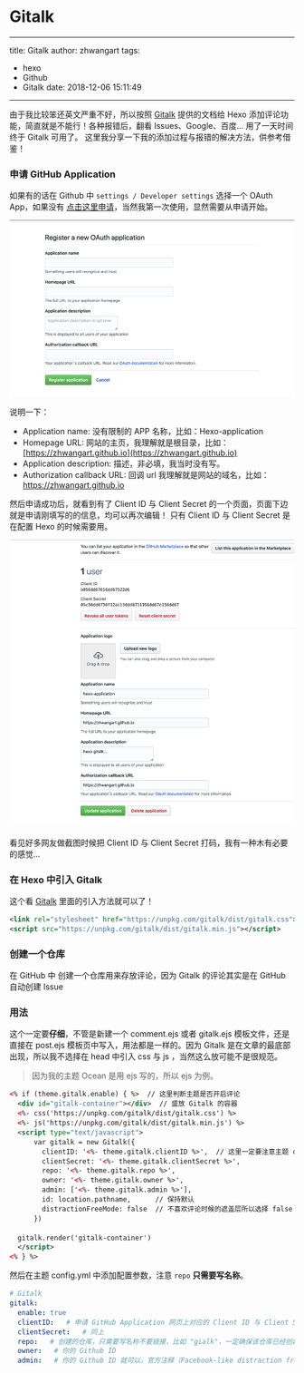 # Gitalk

---
title: Gitalk
author: zhwangart
tags:
  - hexo
  - Github
  - Gitalk
date: 2018-12-06 15:11:49
---

由于我比较笨还英文严重不好，所以按照 [Gitalk](https://github.com/gitalk/gitalk) 提供的文档给 Hexo 添加评论功能，简直就是不能行！各种报错后，翻看 Issues、Google、百度... 用了一天时间终于 Gitalk 可用了。
这里我分享一下我的添加过程与报错的解决方法，供参考借鉴！
<!--more-->


### 申请 GitHub Application

如果有的话在 Github 中 `settings / Developer settings` 选择一个 OAuth App，如果没有 [点击这里申请](https://github.com/settings/applications/new)，当然我第一次使用，显然需要从申请开始。

![注册需要填写的表单](https://github.com/zhwangart/gitalk/raw/master/source/Register-OAuth-application.png)

说明一下：

+ Application name: 没有限制的 APP 名称，比如：Hexo-application
+ Homepage URL: 网站的主页，我理解就是根目录，比如：[https://zhwangart.github.io](https://zhwangart.github.io)
+ Application description: 描述，非必填，我当时没有写。
+ Authorization callback URL: 回调 url 我理解就是网站的域名，比如：https://zhwangart.github.io

然后申请成功后，就看到有了 Client ID 与 Client Secret 的一个页面，页面下边就是申请刚填写的的信息，均可以再次编辑！ 只有 Client ID 与 Client Secret 是在配置 Hexo 的时候需要用。

![申请成功](https://github.com/zhwangart/gitalk/raw/master/source/OAuth-application.png)

看见好多网友做截图时候把 Client ID 与 Client Secret 打码，我有一种木有必要的感觉...

### 在 Hexo 中引入 Gitalk

这个看 [Gitalk](https://github.com/gitalk/gitalk) 里面的引入方法就可以了！

``` xml
<link rel="stylesheet" href="https://unpkg.com/gitalk/dist/gitalk.css">
<script src="https://unpkg.com/gitalk/dist/gitalk.min.js"></script>
```

### 创建一个仓库

在 GitHub 中 创建一个仓库用来存放评论，因为 Gitalk 的评论其实是在 GitHub 自动创建 Issue 

### 用法

这个一定要**仔细**，不管是新建一个 comment.ejs 或者 gitalk.ejs 模板文件，还是直接在 post.ejs 模板页中写入，用法都是一样的。因为 Gitalk 是在文章的最底部出现，所以我不选择在 head 中引入 css 与 js ，当然这么放可能不是很规范。

> 因为我的主题 Ocean 是用 ejs 写的，所以 ejs 为例。

``` xml
<% if (theme.gitalk.enable) { %>  // 这里判断主题是否开启评论
  <div id="gitalk-container"></div>  // 盛放 Gitalk 的容器
  <%- css('https://unpkg.com/gitalk/dist/gitalk.css') %>
  <%- js('https://unpkg.com/gitalk/dist/gitalk.min.js') %>
  <script type="text/javascript">
      var gitalk = new Gitalk({
        clientID: '<%- theme.gitalk.clientID %>',  // 这里一定要注意主题 config.yml 中 clientID 的大小写，否则参数传不过来
        clientSecret: '<%- theme.gitalk.clientSecret %>',
        repo: '<%- theme.gitalk.repo %>',
        owner: '<%- theme.gitalk.owner %>',
        admin: ['<%- theme.gitalk.admin %>'],
        id: location.pathname,      // 保持默认
        distractionFreeMode: false  // 不喜欢评论时候的遮盖层所以选择 false ，而且我觉得这个也没有必要放在 config.yml 中配置
      })

  gitalk.render('gitalk-container')
  </script>
<% } %>
```

然后在主题 config.yml 中添加配置参数，注意 `repo` **只需要写名称**。

``` yml
# Gitalk
gitalk:
  enable: true
  clientID:   # 申请 GitHub Application 网页上对应的 Client ID 与 Client Secret 参数
  clientSecret:   # 同上
  repo:   # 创建的仓库，只需要写名称不要链接，比如 "gialk"，一定确保该仓库已经创建
  owner:   # 你的 Github ID
  admin:   # 你的 Github ID 就可以，官方注释（Facebook-like distraction free mode）说明还可以添加其他有权限的人
```